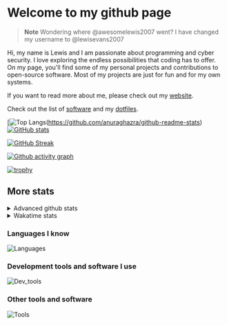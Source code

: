# Welcome to my github page

> **Note**
> Wondering where @awesomelewis2007 went? I have changed my username to @lewisevans2007

Hi, my name is Lewis and I am passionate about programming and cyber security. I love exploring the endless possibilities that coding has to offer. On my page, you'll find some of my personal projects and contributions to open-source software. Most of my projects are just for fun and for my own systems.

If you want to read more about me, please check out my [website](https://lewisevans2007.github.io/).

Check out the list of [software](https://github.com/lewisevans2007/lewisevans2007/blob/master/software.md) and my [dotfiles](https://github.com/lewisevans2007/dotfiles).

[![Top Langs](https://github-readme-stats.vercel.app/api/top-langs/?username=lewisevans2007&hide=html,css,jupyter%20notebook&langs_count=10&layout=donut&theme=transparent&exclude_repo=GPT-code-repository,Obsidian_vault,Apple-PowerManagement,Apple-Security,CMake,qemu,swift,tcpdump,xnu)(https://github.com/anuraghazra/github-readme-stats) 
[![GitHub stats](https://github-readme-stats.vercel.app/api?username=lewisevans2007&show_icons=true&theme=transparent)](https://github.com/anuraghazra/github-readme-stats)

[![GitHub Streak](https://streak-stats.demolab.com?user=lewisevans2007&theme=transparent)](https://git.io/streak-stats)

[![Github activity graph](https://github-readme-activity-graph.vercel.app/graph?username=lewisevans2007&theme=github-compact&area=true)](https://github.com/ashutosh00710/github-readme-activity-graph)

[![trophy](https://github-profile-trophy.vercel.app/?username=lewisevans2007&theme=darkhub)](https://github.com/ryo-ma/github-profile-trophy)

## More stats
<details close>
<summary>Advanced github stats</summary>
<br>
  
![Metrics](https://raw.githubusercontent.com/lewisevans2007/lewisevans2007/master/github-metrics.svg)
  
</details>

<details close>
<summary>Wakatime stats</summary>
<br>

<!--START_SECTION:waka-->

```txt
Python           2 hrs 27 mins   ████████░░░░░░░░░░░░░░░░░   32.55 %
Makefile         1 hr 6 mins     ███▓░░░░░░░░░░░░░░░░░░░░░   14.77 %
Other            40 mins         ██▒░░░░░░░░░░░░░░░░░░░░░░   09.01 %
Markdown         38 mins         ██░░░░░░░░░░░░░░░░░░░░░░░   08.50 %
HTML             36 mins         ██░░░░░░░░░░░░░░░░░░░░░░░   07.94 %
C                34 mins         ██░░░░░░░░░░░░░░░░░░░░░░░   07.66 %
ca65 assembler   27 mins         █▒░░░░░░░░░░░░░░░░░░░░░░░   05.98 %
JavaScript       16 mins         █░░░░░░░░░░░░░░░░░░░░░░░░   03.55 %
Assembly         13 mins         ▓░░░░░░░░░░░░░░░░░░░░░░░░   03.01 %
Ezhil            8 mins          ▒░░░░░░░░░░░░░░░░░░░░░░░░   01.81 %
C++              5 mins          ▒░░░░░░░░░░░░░░░░░░░░░░░░   01.12 %
Bash             4 mins          ▒░░░░░░░░░░░░░░░░░░░░░░░░   01.03 %
CMake            4 mins          ▒░░░░░░░░░░░░░░░░░░░░░░░░   01.01 %
CSS              2 mins          ░░░░░░░░░░░░░░░░░░░░░░░░░   00.55 %
JSON             2 mins          ░░░░░░░░░░░░░░░░░░░░░░░░░   00.49 %
```

<!--END_SECTION:waka-->
</details>

### Languages I know
![Languages](https://skillicons.dev/icons?i=python,cpp,cs,c,javascript,nodejs,dotnet,bash,css,html,rust)
### Development tools and software I use
![Dev_tools](https://skillicons.dev/icons?i=git,docker,github,googlecloud,vscode,visualstudio,raspberrypi,linux,powershell,replit)
### Other tools and software
![Tools](https://skillicons.dev/icons?i=blender,ps,pr,ai,xd,figma)
